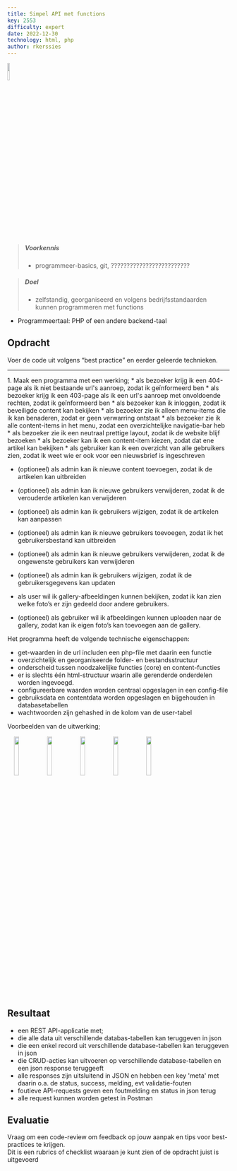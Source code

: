 ```yaml
---
title: Simpel API met functions
key: 2553
difficulty: expert
date: 2022-12-30
technology: html, php
author: rkerssies
---
```


<img src="{{ '/_assets/api/PHP-logo.png' | url }}" style="width:10%;">

> ##### Voorkennis
> * programmeer-basics, git, ?????????????????????????

> ##### Doel
> * zelfstandig, georganiseerd en volgens bedrijfsstandaarden kunnen programmeren met functions


* Programmeertaal: PHP of een andere backend-taal

## Opdracht
Voer de code uit volgens “best practice” en eerder geleerde technieken.

<hr>
1. Maak een programma met een werking;
* als bezoeker krijg ik een 404-page als ik niet bestaande url's aanroep, zodat ik geïnformeerd ben
* als bezoeker krijg ik een 403-page als ik een url's aanroep met onvoldoende rechten, zodat ik geïnformeerd ben
* als bezoeker kan ik inloggen, zodat ik beveiligde content kan bekijken
* als bezoeker zie ik alleen menu-items die ik kan benaderen, zodat er geen verwarring ontstaat
* als bezoeker zie ik alle content-items in het menu, zodat een overzichtelijke navigatie-bar heb
* als bezoeker zie ik een neutraal prettige layout, zodat ik de website blijf bezoeken
* als bezoeker kan ik een content-item kiezen, zodat dat ene artikel kan bekijken
* als gebruiker kan ik een overzicht van alle gebruikers zien, zodat ik weet wie er ook voor een nieuwsbrief is ingeschreven 

* (optioneel) als admin kan ik nieuwe content toevoegen, zodat ik de artikelen kan uitbreiden
* (optioneel) als admin kan ik nieuwe gebruikers verwijderen, zodat ik de verouderde artikelen kan verwijderen
* (optioneel) als admin kan ik gebruikers wijzigen, zodat ik de artikelen kan aanpassen
* (optioneel) als admin kan ik nieuwe gebruikers toevoegen, zodat ik het gebruikersbestand kan uitbreiden
* (optioneel) als admin kan ik nieuwe gebruikers verwijderen, zodat ik de ongewenste gebruikers kan verwijderen
* (optioneel) als admin kan ik gebruikers wijzigen, zodat ik de gebruikersgegevens kan updaten

* als user wil ik gallery-afbeeldingen kunnen bekijken, zodat ik kan zien welke foto’s er zijn gedeeld door andere gebruikers.
* (optioneel) als gebruiker wil ik afbeeldingen kunnen uploaden naar de gallery, zodat kan ik eigen foto’s kan toevoegen aan de gallery.

Het programma heeft de volgende technische eigenschappen:
* get-waarden in de url includen een php-file met daarin een functie
* overzichtelijk en georganiseerde folder- en bestandsstructuur
* onderscheid tussen noodzakelijke functies (core) en content-functies
* er is slechts één html-structuur waarin alle gerenderde onderdelen worden ingevoegd.
* configureerbare waarden worden centraal opgeslagen in een config-file
* gebruiksdata en contentdata worden opgeslagen en bijgehouden in databasetabellen
* wachtwoorden zijn gehashed in de kolom van de user-tabel


Voorbeelden van de uitwerking;
<div style="bgcolor:#AAD8EE;MARGIN:15px;">
    <img src="{{ '/_assets/api/functions/jungle_home.png' | url }}" style="width:15%;"> 
    <img src="{{ '/_assets/api/functions/jungle_gallery.png' | url }}" style="width:15%;"> 
    <img src="{{ '/_assets/api/functions/jungle_login.png' | url }}" style="width:15%;"> 
    <img src="{{ '/_assets/api/functions/jungle_userdata.png' | url }}" style="width:15%;"> 
    <img src="{{ '/_assets/api/functions/jungle_logoff.png' | url }}" style="width:15%;">
</div>


## Resultaat
* een REST API-applicatie met;
* die alle data uit verschillende databas-tabellen kan teruggeven in json
* die een enkel record uit verschillende database-tabellen kan teruggeven in json
* die CRUD-acties kan uitvoeren op verschillende database-tabellen en een json response teruggeeft
* alle responses zijn uitsluitend in JSON en hebben een key 'meta' met daarin o.a. de status, success, melding, evt validatie-fouten
* foutieve API-requests geven een foutmelding en status in json terug
* alle request kunnen worden getest in Postman


## Evaluatie
Vraag om een code-review om feedback op jouw aanpak en tips voor best-practices te krijgen.<br>
Dit is een rubrics of checklist waaraan je kunt zien of de opdracht juist is uitgevoerd
